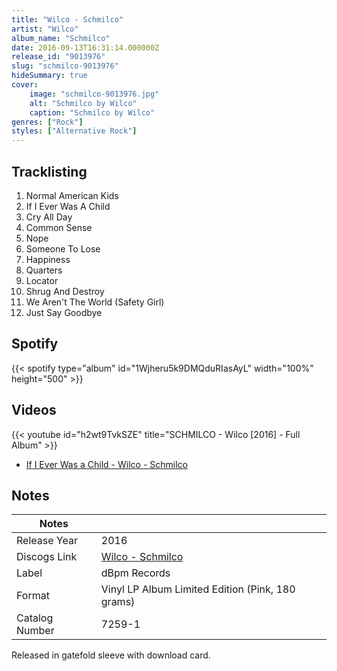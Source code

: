 ```yaml
---
title: "Wilco - Schmilco"
artist: "Wilco"
album_name: "Schmilco"
date: 2016-09-13T16:31:14.000000Z
release_id: "9013976"
slug: "schmilco-9013976"
hideSummary: true
cover:
    image: "schmilco-9013976.jpg"
    alt: "Schmilco by Wilco"
    caption: "Schmilco by Wilco"
genres: ["Rock"]
styles: ["Alternative Rock"]
---
```


## Tracklisting
1. Normal American Kids
2. If I Ever Was A Child
3. Cry All Day
4. Common Sense
5. Nope
6. Someone To Lose
7. Happiness 
8. Quarters
9. Locator
10. Shrug And Destroy
11. We Aren't The World (Safety Girl)
12. Just Say Goodbye


## Spotify
{{< spotify type="album" id="1Wjheru5k9DMQduRIasAyL" width="100%" height="500" >}}



## Videos
{{< youtube id="h2wt9TvkSZE" title="SCHMILCO - Wilco [2016] - Full Album" >}}
- [If I Ever Was a Child - Wilco - Schmilco](https://www.youtube.com/watch?v=ykOrfedFJ8o)

## Notes
| Notes          |             |
| ---------------| ----------- |
| Release Year   | 2016 |
| Discogs Link   | [Wilco - Schmilco](https://www.discogs.com/release/9013976-Wilco-Schmilco) |
| Label          | dBpm Records |
| Format         | Vinyl LP Album Limited Edition (Pink, 180 grams) |
| Catalog Number | 7259-1 |

Released in gatefold sleeve with download card.
